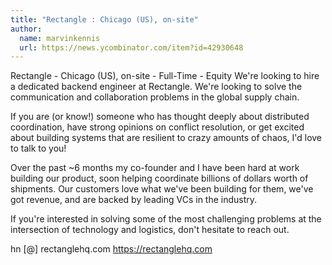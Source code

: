 ```yaml
---
title: "Rectangle : Chicago (US), on-site"
author:
  name: marvinkennis
  url: https://news.ycombinator.com/item?id=42930648
---
```

Rectangle - Chicago (US), on-site - Full-Time - Equity 
We&#x27;re looking to hire a dedicated backend engineer at Rectangle. We&#x27;re looking to solve the communication and collaboration problems in the global supply chain.

If you are (or know!) someone who has thought deeply about distributed coordination, have strong opinions on conflict resolution, or get excited about building systems that are resilient to crazy amounts of chaos, I&#x27;d love to talk to you!

Over the past ~6 months my co-founder and I have been hard at work building our product, soon helping coordinate billions of dollars worth of shipments. Our customers love what we&#x27;ve been building for them, we&#x27;ve got revenue, and are backed by leading VCs in the industry.

If you&#x27;re interested in solving some of the most challenging problems at the intersection of technology and logistics, don&#x27;t hesitate to reach out.

hn [@] rectanglehq.com
<a href="https:&#x2F;&#x2F;rectanglehq.com" rel="nofollow">https:&#x2F;&#x2F;rectanglehq.com</a>
<JobApplication />
